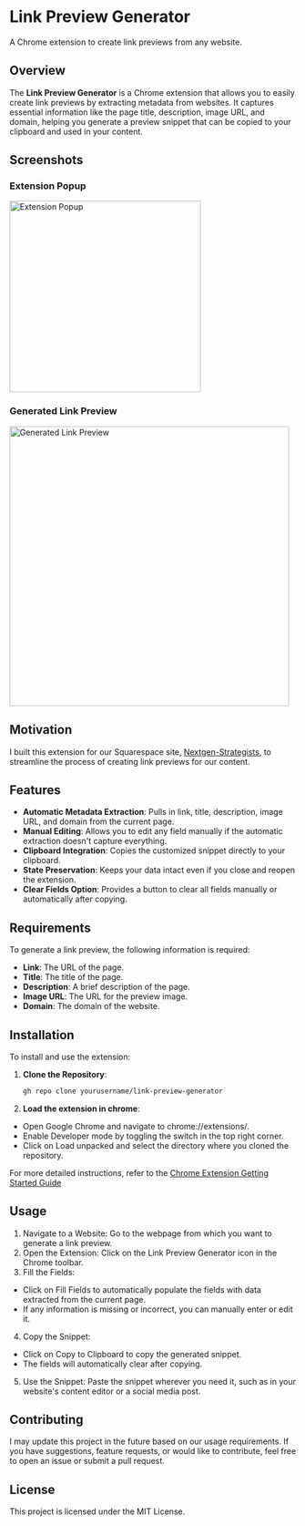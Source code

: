 # Link Preview Generator

A Chrome extension to create link previews from any website.

## Overview

The **Link Preview Generator** is a Chrome extension that allows you to easily create link previews by extracting metadata from websites. It captures essential information like the page title, description, image URL, and domain, helping you generate a preview snippet that can be copied to your clipboard and used in your content.

## Screenshots

### Extension Popup

<img width="336" alt="Extension Popup" src="https://github.com/user-attachments/assets/040be0ab-b9fb-458d-a9b3-61aadf64edc5">

### Generated Link Preview

<img width="491" alt="Generated Link Preview" src="https://github.com/user-attachments/assets/cceaa2cb-3195-468f-8500-fb381e22bef7">

## Motivation

I built this extension for our Squarespace site, [Nextgen-Strategists](https://nextgen-strategists.com), to streamline the process of creating link previews for our content.

## Features

- **Automatic Metadata Extraction**: Pulls in link, title, description, image URL, and domain from the current page.
- **Manual Editing**: Allows you to edit any field manually if the automatic extraction doesn't capture everything.
- **Clipboard Integration**: Copies the customized snippet directly to your clipboard.
- **State Preservation**: Keeps your data intact even if you close and reopen the extension.
- **Clear Fields Option**: Provides a button to clear all fields manually or automatically after copying.

## Requirements

To generate a link preview, the following information is required:

- **Link**: The URL of the page.
- **Title**: The title of the page.
- **Description**: A brief description of the page.
- **Image URL**: The URL for the preview image.
- **Domain**: The domain of the website.

## Installation

To install and use the extension:

1. **Clone the Repository**:

   ```bash
   gh repo clone yourusername/link-preview-generator
   ```
2. **Load the extension in chrome**:
  - Open Google Chrome and navigate to chrome://extensions/.
  - Enable Developer mode by toggling the switch in the top right corner.
  - Click on Load unpacked and select the directory where you cloned the repository.

For more detailed instructions, refer to the [Chrome Extension Getting Started Guide](https://developer.chrome.com/docs/extensions/get-started/tutorial/hello-world#load-unpacked)

## Usage

1. Navigate to a Website: Go to the webpage from which you want to generate a link preview.
2. Open the Extension: Click on the Link Preview Generator icon in the Chrome toolbar.
3. Fill the Fields:
  - Click on Fill Fields to automatically populate the fields with data extracted from the current page.
  - If any information is missing or incorrect, you can manually enter or edit it.
4. Copy the Snippet:
  - Click on Copy to Clipboard to copy the generated snippet.
  - The fields will automatically clear after copying.
5. Use the Snippet: Paste the snippet wherever you need it, such as in your website's content editor or a social media post.

## Contributing

I may update this project in the future based on our usage requirements. If you have suggestions, feature requests, or would like to contribute, feel free to open an issue or submit a pull request.

## License

This project is licensed under the MIT License.
